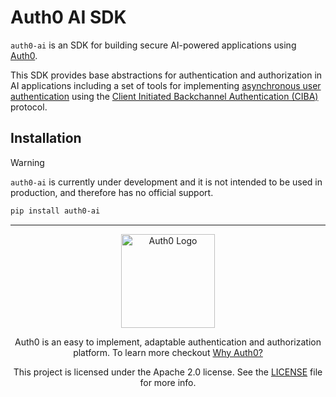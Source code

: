 # Auth0 AI SDK

`auth0-ai` is an SDK for building secure AI-powered applications using [Auth0](https://www.auth0.ai/).

This SDK provides base abstractions for authentication and authorization in AI applications including a set of tools for implementing [asynchronous user authentication](https://demo.auth0.ai/docs/async-user-confirmation) using the [Client Initiated Backchannel Authentication (CIBA)](https://openid.net/specs/openid-client-initiated-backchannel-authentication-core-1_0.html) protocol.

## Installation

> [!WARNING]
> `auth0-ai` is currently under development and it is not intended to be used in production, and therefore has no official support.

```bash
pip install auth0-ai
```

---

<p align="center">
  <picture>
    <source media="(prefers-color-scheme: light)" srcset="https://cdn.auth0.com/website/sdks/logos/auth0_light_mode.png"   width="150">
    <source media="(prefers-color-scheme: dark)" srcset="https://cdn.auth0.com/website/sdks/logos/auth0_dark_mode.png" width="150">
    <img alt="Auth0 Logo" src="https://cdn.auth0.com/website/sdks/logos/auth0_light_mode.png" width="150">
  </picture>
</p>
<p align="center">Auth0 is an easy to implement, adaptable authentication and authorization platform. To learn more checkout <a href="https://auth0.com/why-auth0">Why Auth0?</a></p>
<p align="center">
This project is licensed under the Apache 2.0 license. See the <a href="/LICENSE"> LICENSE</a> file for more info.</p>
